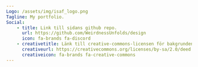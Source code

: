```yaml
---
Logo: /assets/img/isaf_logo.png
Tagline: My portfolio.
Social:
    - title: Link till sidans github repo.
      url: https://github.com/WeirdnessUnfolds/design
      icon: fa-brands fa-discord
    - creativetitle: Länk till creative-commons-licensen för bakgrunden.
      creativeurl: https://creativecommons.org/licenses/by-sa/2.0/deed.en
      creativeicon: fa-brands fa-creative-commons
---
```

